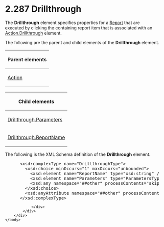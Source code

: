 <html dir="LTR" xmlns:mshelp="http://msdn.microsoft.com/mshelp" xmlns:ddue="http://ddue.schemas.microsoft.com/authoring/2003/5" xmlns:xlink="http://www.w3.org/1999/xlink" xmlns:tool="http://www.microsoft.com/tooltip">
    <head>
        <meta http-equiv="Content-Type" content="text/html; CHARSET=utf-8"></meta>
        <meta name="save" content="history"></meta>
        <title>2.287 Drillthrough</title>
        <xml>
            <mshelp:toctitle title="2.287 Drillthrough"></mshelp:toctitle>
            <mshelp:rltitle title="[MS-RDL]: Drillthrough"></mshelp:rltitle>
            <mshelp:keyword index="A" term="aaf071a8-a76c-47c4-9f23-787eab6c13a0"></mshelp:keyword>
            <mshelp:attr name="DCSext.ContentType" value="open specification"></mshelp:attr>
            <mshelp:attr name="AssetID" value="aaf071a8-a76c-47c4-9f23-787eab6c13a0"></mshelp:attr>
            <mshelp:attr name="TopicType" value="kbRef"></mshelp:attr>
            <mshelp:attr name="DCSext.Title" value="[MS-RDL]: Drillthrough" />
        </xml>
    </head>
    <body>
        <div id="header">
            <h1 class="heading">2.287 Drillthrough</h1>
        </div>
        <div id="mainSection">
            <div id="mainBody">
                <div id="allHistory" class="saveHistory"></div>
                <div id="sectionSection0" class="section" name="collapseableSection">
                    

<p>The <b>Drillthrough</b> element specifies properties for a <a href="6bbaafec-020b-406c-b4e7-5e4318b616cb.html">Report</a> that are executed
by clicking the containing report item that is associated with an <a href="53f9e1c2-d8bc-4b80-8e3e-9f6270623fbc.html">Action.Drillthrough</a>
element.</p>

<p>The following are the parent and child elements of the <b>Drillthrough</b>
element.</p>

<table>
 <thead>
  <tr>
   <th>
   <p>Parent elements</p>
   </th>
  </tr>
 </thead>
 <tr>
  <td>
  <p><a href="0c9b8d37-de61-420e-a652-26d3db8bc586.html">Action</a></p>
  </td>
 </tr>
</table>

<p> </p>

<table>
 <thead>
  <tr>
   <th>
   <p>Child elements</p>
   </th>
  </tr>
 </thead>
 <tr>
  <td>
  <p><a href="4fe6e95b-29de-404e-ba26-289acc14c37e.html">Drillthrough.Parameters</a></p>
  </td>
 </tr>
 <tr>
  <td>
  <p><a href="91e90345-dbae-414e-8ca0-c0e7b12cce60.html">Drillthrough.ReportName</a></p>
  </td>
 </tr>
</table>

<p>The following is the XML Schema definition of the <b>Drillthrough</b>
element.</p>

<dl>
<dd>
<div><pre> &lt;xsd:complexType name=&quot;DrillthroughType&quot;&gt;
   &lt;xsd:choice minOccurs=&quot;1&quot; maxOccurs=&quot;unbounded&quot;&gt;
     &lt;xsd:element name=&quot;ReportName&quot; type=&quot;xsd:string&quot; /&gt;
     &lt;xsd:element name=&quot;Parameters&quot; type=&quot;ParametersType&quot; minOccurs=&quot;0&quot; /&gt;
     &lt;xsd:any namespace=&quot;##other&quot; processContents=&quot;skip&quot; /&gt;
   &lt;/xsd:choice&gt;
   &lt;xsd:anyAttribute namespace=&quot;##other&quot; processContents=&quot;skip&quot; /&gt;
 &lt;/xsd:complexType&gt;
</pre></div>
</dd></dl>


                </div>
            </div>
        </div>
    </body>
</html>